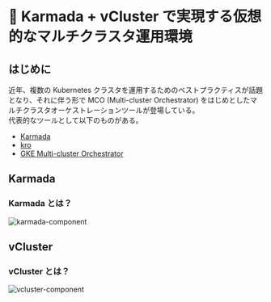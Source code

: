 # 🚢 Karmada + vCluster で実現する仮想的なマルチクラスタ運用環境

## はじめに

近年、複数の Kubernetes クラスタを運用するためのベストプラクティスが話題となり、それに伴う形で MCO (Multi-cluster Orchestrator) をはじめとしたマルチクラスタオーケストレーションツールが登場している。  
代表的なツールとして以下のものがある。  

   - [Karmada](https://karmada.io/)
   - [kro](https://kro.run/)
   - [GKE Multi-cluster Orchestrator](https://cloud.google.com/blog/products/containers-kubernetes/multi-cluster-orchestrator-for-cross-region-kubernetes-workloads?hl=en)

## Karmada

### Karmada とは？

![karmada-component](https://karmada.io/assets/images/components-9bbbf90a2242f49a418e53615f1b18be.png)

## vCluster

### vCluster とは？

![vcluster-component](https://www.vcluster.com/docs/assets/images/vcluster-architecture-ed041d884918b68c3aa11a6d3d65224c.png)
